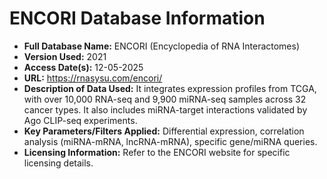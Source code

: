 # ENCORI Database Information

* **Full Database Name:** ENCORI (Encyclopedia of RNA Interactomes)
* **Version Used:** 2021
* **Access Date(s):** 12-05-2025
* **URL:** https://rnasysu.com/encori/ 
* **Description of Data Used:** It integrates expression profiles from TCGA, with over 10,000 RNA-seq and 9,900 miRNA-seq samples across 32 cancer types. It also includes miRNA-target interactions validated by Ago CLIP-seq experiments.
* **Key Parameters/Filters Applied:** Differential expression, correlation analysis (miRNA-mRNA, lncRNA-mRNA), specific gene/miRNA queries.
* **Licensing Information:** Refer to the ENCORI website for specific licensing details.
